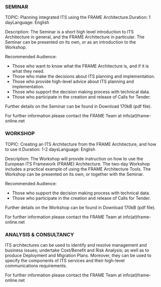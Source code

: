 ### SEMINAR

TOPIC: Planning integrated ITS using the FRAME Architecture.Duration: 1 dayLanguage: English

Description:
The Seminar is a short high level introduction to ITS Architecture in general, and the FRAME Architecture in particular.
The Seminar can be presented on its own, or as an introduction to the Workshop.

Recommended Audience:

* Those who want to know what the FRAME Architecture is, and if it is what they need.
* Those who make the decisions about ITS planning and implementation.
* Those who provide high-level advice about ITS planning and implementation.
* Those who support the decision making process with technical data.
* Those who participate in the creation and release of Calls for Tender.

Further details on the Seminar can be found in Download 170kB (pdf file).

For further information please contact the FRAME Team at info(at)frame-online.net

### WORKSHOP

TOPIC: Creating an ITS Architecture from the FRAME Architecture, and how to use it.Duration: 1-2 daysLanguage: English

Description:
The Workshop will provide instruction on how to use the European ITS Framework (FRAME) Architecture. The two-day Workshop includes a practical example of using the FRAME Architecture Tools.
The Workshop can be presented on its own, or together with the Seminar.

Recommended Audience:

* Those who support the decision making process with technical data.
* Those who participate in the creation and release of Calls for Tender.

Further details on the Workshop can be found in Download 170kB (pdf file).

For further information please contact the FRAME Team at info(at)frame-online.net

### ANALYSIS & CONSULTANCY

ITS architectures can be used to identify and resolve management and business issues; undertake Cost/Benefit and Risk Analysis; as well as to produce Deployment and Migration Plans. Moreover, they can be used to specify the components of ITS services and their high-level communications requirements.

For further information please contact the FRAME Team at info(at)frame-online.net